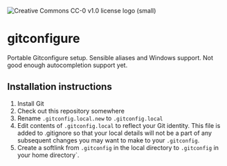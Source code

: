 ![Creative Commons CC-0 v1.0 license logo (small)](https://licensebuttons.net/p/zero/1.0/80x15.png)

# gitconfigure
Portable Gitconfigure setup. Sensible aliases and Windows support. Not good enough autocompletion support yet.

## Installation instructions
1. Install Git
1. Check out this repository somewhere
1. Rename `.gitconfig.local.new` to `.gitconfig.local`
1. Edit contents of `.gitconfig.local` to reflect your Git identity. This file is added to .gitignore so that your local details will not be a part of any subsequent changes you may want to make to your `.gitconfig`.
1. Create a softlink from `.gitconfig` in the local directory to `.gitconfig` in your home directory`.

